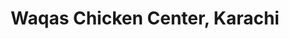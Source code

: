 ---
title: "Waqas Chicken Center, Karachi"
url: /karachi/waqas-chicken-center-karachi/
shop: butcher
---